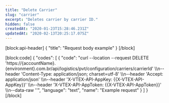 ```yaml
---
title: "Delete Carrier"
slug: "carrier"
excerpt: "Deletes carrier by carrier ID."
hidden: false
createdAt: "2020-01-23T15:28:46.231Z"
updatedAt: "2020-02-13T20:25:17.075Z"
---
```

[block:api-header]
{
  "title": "Request body example"
}
[/block]

[block:code]
{
  "codes": [
    {
      "code": "curl --location --request DELETE 'https://{accountName}.{environment}.com.br/api/logistics/pvt/configuration/carriers/carrierId' \\\n--header 'Content-Type: application/json; charset=utf-8' \\\n--header 'Accept: application/json' \\\n--header 'X-VTEX-API-AppKey: {{X-VTEX-API-AppKey}}' \\\n--header 'X-VTEX-API-AppToken: {{X-VTEX-API-AppToken}}' \\\n--data-raw ''",
      "language": "text",
      "name": "Example request"
    }
  ]
}
[/block]
